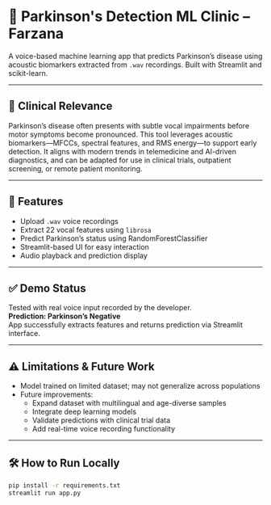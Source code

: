 # 🧠 Parkinson's Detection ML Clinic – Farzana

A voice-based machine learning app that predicts Parkinson’s disease using acoustic biomarkers extracted from `.wav` recordings. Built with Streamlit and scikit-learn.

---

## 🧬 Clinical Relevance

Parkinson’s disease often presents with subtle vocal impairments before motor symptoms become pronounced. This tool leverages acoustic biomarkers—MFCCs, spectral features, and RMS energy—to support early detection. It aligns with modern trends in telemedicine and AI-driven diagnostics, and can be adapted for use in clinical trials, outpatient screening, or remote patient monitoring.

---

## 🚀 Features

- Upload `.wav` voice recordings
- Extract 22 vocal features using `librosa`
- Predict Parkinson’s status using RandomForestClassifier
- Streamlit-based UI for easy interaction
- Audio playback and prediction display

---

## ✅ Demo Status

Tested with real voice input recorded by the developer.  
**Prediction: Parkinson’s Negative**  
App successfully extracts features and returns prediction via Streamlit interface.

---

## ⚠️ Limitations & Future Work

- Model trained on limited dataset; may not generalize across populations
- Future improvements:
  - Expand dataset with multilingual and age-diverse samples
  - Integrate deep learning models
  - Validate predictions with clinical trial data
  - Add real-time voice recording functionality

---

## 🛠️ How to Run Locally

```bash
pip install -r requirements.txt
streamlit run app.py










